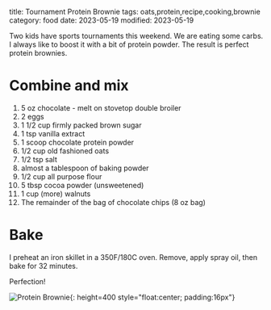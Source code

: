 title: Tournament Protein Brownie
tags: oats,protein,recipe,cooking,brownie
category: food
date: 2023-05-19
modified: 2023-05-19

Two kids have sports tournaments this weekend.  We are eating some carbs.  I always like to boost it with a bit of protein powder.  The result is perfect protein brownies.

# Combine and mix

1. 5 oz chocolate - melt on stovetop double broiler
2. 2 eggs
3. 1 1/2 cup firmly packed brown sugar
4. 1 tsp vanilla extract
5. 1 scoop chocolate protein powder
6. 1/2 cup old fashioned oats
6. 1/2 tsp salt
7. almost a tablespoon of baking powder
8. 1/2 cup all purpose flour
9. 5 tbsp cocoa powder (unsweetened)
9. 1 cup (more) walnuts
10. The remainder of the bag of chocolate chips (8 oz bag)

# Bake

I preheat an iron skillet in a 350F/180C oven.   Remove, apply spray oil, then bake for 32 minutes.

Perfection!

<!-- PELICAN_END_SUMMARY -->

![Protein Brownie]({static}/images/2023/IMG_6823.JPG){: height=400 style="float:center; padding:16px"}

